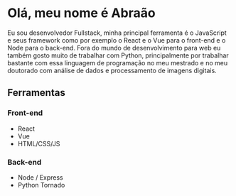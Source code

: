 # Olá, meu nome é Abraão
Eu sou desenvolvedor Fullstack, minha principal ferramenta é o JavaScript e seus framework como por exemplo o React e o Vue para o front-end e o Node para o back-end. Fora do mundo de desenvolvimento para web eu também gosto muito de trabalhar com Python, principalmente por trabalhar bastante com essa linguagem de programação no meu mestrado e no meu doutorado com análise de dados e processamento de imagens digitais.

## Ferramentas
### Front-end
* React
* Vue
* HTML/CSS/JS
### Back-end
* Node / Express
* Python Tornado
